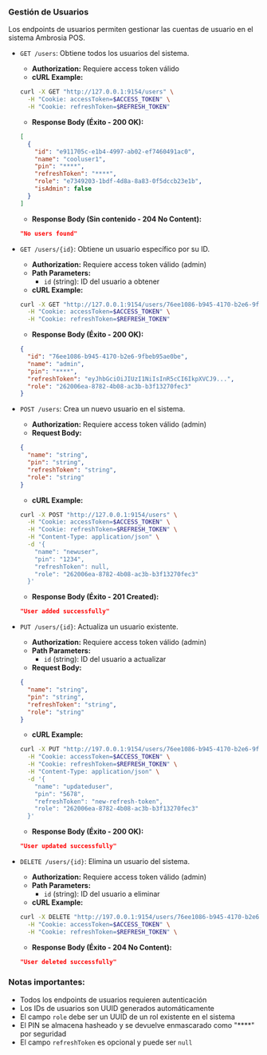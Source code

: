 ### Gestión de Usuarios

Los endpoints de usuarios permiten gestionar las cuentas de usuario en el sistema Ambrosia POS.

- `GET /users`: Obtiene todos los usuarios del sistema.
  - **Authorization:** Requiere access token válido
  - **cURL Example:**
  ```bash
  curl -X GET "http://127.0.0.1:9154/users" \
    -H "Cookie: accessToken=$ACCESS_TOKEN" \
    -H "Cookie: refreshToken=$REFRESH_TOKEN" 
  ```
  - **Response Body (Éxito - 200 OK):**
  ```json
  [
    {
      "id": "e911705c-e1b4-4997-ab02-ef7460491ac0",
      "name": "cooluser1",
      "pin": "****",
      "refreshToken": "****",
      "role": "e7349203-1bdf-4d8a-8a83-0f5dccb23e1b",
      "isAdmin": false
    }
  ]
  ```
  - **Response Body (Sin contenido - 204 No Content):**
  ```json
  "No users found"
  ```

- `GET /users/{id}`: Obtiene un usuario específico por su ID.
  - **Authorization:** Requiere access token válido (admin)
  - **Path Parameters:**
    - `id` (string): ID del usuario a obtener
  - **cURL Example:**
  ```bash
  curl -X GET "http://127.0.0.1:9154/users/76ee1086-b945-4170-b2e6-9fbeb95ae0be" \
    -H "Cookie: accessToken=$ACCESS_TOKEN" \
    -H "Cookie: refreshToken=$REFRESH_TOKEN" 
  ```
  - **Response Body (Éxito - 200 OK):**
  ```json
  {
    "id": "76ee1086-b945-4170-b2e6-9fbeb95ae0be",
    "name": "admin",
    "pin": "****",
    "refreshToken": "eyJhbGciOiJIUzI1NiIsInR5cCI6IkpXVCJ9...",
    "role": "262006ea-8782-4b08-ac3b-b3f13270fec3"
  }
  ```

- `POST /users`: Crea un nuevo usuario en el sistema.
  - **Authorization:** Requiere access token válido (admin)
  - **Request Body:**
  ```json
  {
    "name": "string",
    "pin": "string",
    "refreshToken": "string",
    "role": "string"
  }
  ```
  - **cURL Example:**
  ```bash
  curl -X POST "http://127.0.0.1:9154/users" \
    -H "Cookie: accessToken=$ACCESS_TOKEN" \
    -H "Cookie: refreshToken=$REFRESH_TOKEN" \
    -H "Content-Type: application/json" \
    -d '{
      "name": "newuser",
      "pin": "1234",
      "refreshToken": null,
      "role": "262006ea-8782-4b08-ac3b-b3f13270fec3"
    }'
  ```
  - **Response Body (Éxito - 201 Created):**
  ```json
  "User added successfully"
  ```

- `PUT /users/{id}`: Actualiza un usuario existente.
  - **Authorization:** Requiere access token válido (admin)
  - **Path Parameters:**
    - `id` (string): ID del usuario a actualizar
  - **Request Body:**
  ```json
  {
    "name": "string",
    "pin": "string",
    "refreshToken": "string",
    "role": "string"
  }
  ```
  - **cURL Example:**
  ```bash
  curl -X PUT "http://197.0.0.1:9154/users/76ee1086-b945-4170-b2e6-9fbeb95ae0be" \
    -H "Cookie: accessToken=$ACCESS_TOKEN" \
    -H "Cookie: refreshToken=$REFRESH_TOKEN" \
    -H "Content-Type: application/json" \
    -d '{
      "name": "updateduser",
      "pin": "5678",
      "refreshToken": "new-refresh-token",
      "role": "262006ea-8782-4b08-ac3b-b3f13270fec3"
    }'
  ```
  - **Response Body (Éxito - 200 OK):**
  ```json
  "User updated successfully"
  ```

- `DELETE /users/{id}`: Elimina un usuario del sistema.
  - **Authorization:** Requiere access token válido (admin)
  - **Path Parameters:**
    - `id` (string): ID del usuario a eliminar
  - **cURL Example:**
  ```bash
  curl -X DELETE "http://197.0.0.1:9154/users/76ee1086-b945-4170-b2e6-9fbeb95ae0be" \
    -H "Cookie: accessToken=$ACCESS_TOKEN" \
    -H "Cookie: refreshToken=$REFRESH_TOKEN" \
  ```
  - **Response Body (Éxito - 204 No Content):**
  ```json
  "User deleted successfully"
  ```

### Notas importantes:
- Todos los endpoints de usuarios requieren autenticación 
- Los IDs de usuarios son UUID generados automáticamente
- El campo `role` debe ser un UUID de un rol existente en el sistema
- El PIN se almacena hasheado y se devuelve enmascarado como "****" por seguridad
- El campo `refreshToken` es opcional y puede ser `null`
